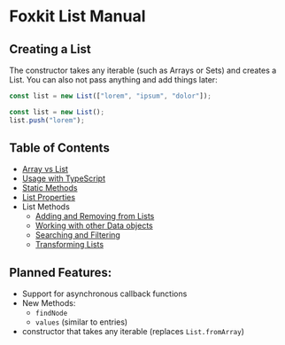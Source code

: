 # Foxkit List Manual

## Creating a List

The constructor takes any iterable (such as Arrays or Sets) and creates a List. You can also not pass anything and add things later:

```js
const list = new List(["lorem", "ipsum", "dolor"]);
```

```js
const list = new List();
list.push("lorem");
```

## Table of Contents

- [Array vs List](array-vs-list.md)
- [Usage with TypeScript](typescript.md)
- [Static Methods](static-methods.md)
- [List Properties](properties.md)
- List Methods
  - [Adding and Removing from Lists](methods/adding-removing.md)
  - [Working with other Data objects](methods/with-other-objects.md)
  - [Searching and Filtering](methods/searching-filtering.md)
  - [Transforming Lists](methods/transforming-lists.md)

## Planned Features:

- Support for asynchronous callback functions
- New Methods:
  - `findNode`
  - `values` (similar to entries)
- constructor that takes any iterable (replaces `List.fromArray`)
